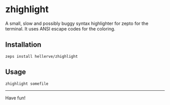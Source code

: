 # zhighlight

A small, slow and possibly buggy syntax highlighter for zepto for the terminal.
It uses ANSI escape codes for the coloring.

## Installation

```
zeps install hellerve/zhighlight
```

## Usage

```
zhighlight somefile
```

<hr/>

Have fun!
